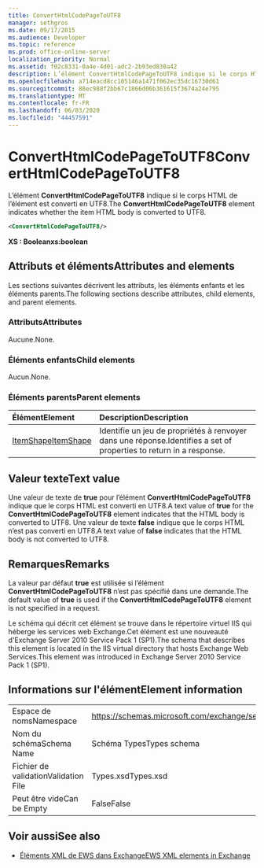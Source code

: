```yaml
---
title: ConvertHtmlCodePageToUTF8
manager: sethgros
ms.date: 09/17/2015
ms.audience: Developer
ms.topic: reference
ms.prod: office-online-server
localization_priority: Normal
ms.assetid: f02c8331-0a4e-4d01-adc2-2b93ed838a42
description: L’élément ConvertHtmlCodePageToUTF8 indique si le corps HTML de l’élément est converti en UTF8.
ms.openlocfilehash: a714eacd8cc105146a1471f062ec35dc16730d61
ms.sourcegitcommit: 88ec988f2bb67c1866d06b361615f3674a24e795
ms.translationtype: MT
ms.contentlocale: fr-FR
ms.lasthandoff: 06/03/2020
ms.locfileid: "44457591"
---
```

# <a name="converthtmlcodepagetoutf8"></a><span data-ttu-id="bfa9a-103">ConvertHtmlCodePageToUTF8</span><span class="sxs-lookup"><span data-stu-id="bfa9a-103">ConvertHtmlCodePageToUTF8</span></span>

<span data-ttu-id="bfa9a-104">L’élément **ConvertHtmlCodePageToUTF8** indique si le corps HTML de l’élément est converti en UTF8.</span><span class="sxs-lookup"><span data-stu-id="bfa9a-104">The **ConvertHtmlCodePageToUTF8** element indicates whether the item HTML body is converted to UTF8.</span></span> 
  
```XML
<ConvertHtmlCodePageToUTF8/>
```

 <span data-ttu-id="bfa9a-105">**XS : Boolean**</span><span class="sxs-lookup"><span data-stu-id="bfa9a-105">**xs:boolean**</span></span>
## <a name="attributes-and-elements"></a><span data-ttu-id="bfa9a-106">Attributs et éléments</span><span class="sxs-lookup"><span data-stu-id="bfa9a-106">Attributes and elements</span></span>

<span data-ttu-id="bfa9a-107">Les sections suivantes décrivent les attributs, les éléments enfants et les éléments parents.</span><span class="sxs-lookup"><span data-stu-id="bfa9a-107">The following sections describe attributes, child elements, and parent elements.</span></span>
  
### <a name="attributes"></a><span data-ttu-id="bfa9a-108">Attributs</span><span class="sxs-lookup"><span data-stu-id="bfa9a-108">Attributes</span></span>

<span data-ttu-id="bfa9a-109">Aucune.</span><span class="sxs-lookup"><span data-stu-id="bfa9a-109">None.</span></span>
  
### <a name="child-elements"></a><span data-ttu-id="bfa9a-110">Éléments enfants</span><span class="sxs-lookup"><span data-stu-id="bfa9a-110">Child elements</span></span>

<span data-ttu-id="bfa9a-111">Aucun.</span><span class="sxs-lookup"><span data-stu-id="bfa9a-111">None.</span></span>
  
### <a name="parent-elements"></a><span data-ttu-id="bfa9a-112">Éléments parents</span><span class="sxs-lookup"><span data-stu-id="bfa9a-112">Parent elements</span></span>

|<span data-ttu-id="bfa9a-113">**Élément**</span><span class="sxs-lookup"><span data-stu-id="bfa9a-113">**Element**</span></span>|<span data-ttu-id="bfa9a-114">**Description**</span><span class="sxs-lookup"><span data-stu-id="bfa9a-114">**Description**</span></span>|
|:-----|:-----|
|[<span data-ttu-id="bfa9a-115">ItemShape</span><span class="sxs-lookup"><span data-stu-id="bfa9a-115">ItemShape</span></span>](itemshape.md) <br/> |<span data-ttu-id="bfa9a-116">Identifie un jeu de propriétés à renvoyer dans une réponse.</span><span class="sxs-lookup"><span data-stu-id="bfa9a-116">Identifies a set of properties to return in a response.</span></span>  <br/> |
   
## <a name="text-value"></a><span data-ttu-id="bfa9a-117">Valeur texte</span><span class="sxs-lookup"><span data-stu-id="bfa9a-117">Text value</span></span>

<span data-ttu-id="bfa9a-118">Une valeur de texte de **true** pour l’élément **ConvertHtmlCodePageToUTF8** indique que le corps HTML est converti en UTF8.</span><span class="sxs-lookup"><span data-stu-id="bfa9a-118">A text value of **true** for the **ConvertHtmlCodePageToUTF8** element indicates that the HTML body is converted to UTF8.</span></span> <span data-ttu-id="bfa9a-119">Une valeur de texte **false** indique que le corps HTML n’est pas converti en UTF8.</span><span class="sxs-lookup"><span data-stu-id="bfa9a-119">A text value of **false** indicates that the HTML body is not converted to UTF8.</span></span> 
  
## <a name="remarks"></a><span data-ttu-id="bfa9a-120">Remarques</span><span class="sxs-lookup"><span data-stu-id="bfa9a-120">Remarks</span></span>

<span data-ttu-id="bfa9a-121">La valeur par défaut **true** est utilisée si l’élément **ConvertHtmlCodePageToUTF8** n’est pas spécifié dans une demande.</span><span class="sxs-lookup"><span data-stu-id="bfa9a-121">The default value of **true** is used if the **ConvertHtmlCodePageToUTF8** element is not specified in a request.</span></span> 
  
<span data-ttu-id="bfa9a-122">Le schéma qui décrit cet élément se trouve dans le répertoire virtuel IIS qui héberge les services web Exchange.Cet élément est une nouveauté d'Exchange Server 2010 Service Pack 1 (SP1).</span><span class="sxs-lookup"><span data-stu-id="bfa9a-122">The schema that describes this element is located in the IIS virtual directory that hosts Exchange Web Services.This element was introduced in Exchange Server 2010 Service Pack 1 (SP1).</span></span>
  
## <a name="element-information"></a><span data-ttu-id="bfa9a-123">Informations sur l'élément</span><span class="sxs-lookup"><span data-stu-id="bfa9a-123">Element information</span></span>

|||
|:-----|:-----|
|<span data-ttu-id="bfa9a-124">Espace de noms</span><span class="sxs-lookup"><span data-stu-id="bfa9a-124">Namespace</span></span>  <br/> |https://schemas.microsoft.com/exchange/services/2006/types  <br/> |
|<span data-ttu-id="bfa9a-125">Nom du schéma</span><span class="sxs-lookup"><span data-stu-id="bfa9a-125">Schema Name</span></span>  <br/> |<span data-ttu-id="bfa9a-126">Schéma Types</span><span class="sxs-lookup"><span data-stu-id="bfa9a-126">Types schema</span></span>  <br/> |
|<span data-ttu-id="bfa9a-127">Fichier de validation</span><span class="sxs-lookup"><span data-stu-id="bfa9a-127">Validation File</span></span>  <br/> |<span data-ttu-id="bfa9a-128">Types.xsd</span><span class="sxs-lookup"><span data-stu-id="bfa9a-128">Types.xsd</span></span>  <br/> |
|<span data-ttu-id="bfa9a-129">Peut être vide</span><span class="sxs-lookup"><span data-stu-id="bfa9a-129">Can be Empty</span></span>  <br/> |<span data-ttu-id="bfa9a-130">False</span><span class="sxs-lookup"><span data-stu-id="bfa9a-130">False</span></span>  <br/> |
   
## <a name="see-also"></a><span data-ttu-id="bfa9a-131">Voir aussi</span><span class="sxs-lookup"><span data-stu-id="bfa9a-131">See also</span></span>



- [<span data-ttu-id="bfa9a-132">Éléments XML de EWS dans Exchange</span><span class="sxs-lookup"><span data-stu-id="bfa9a-132">EWS XML elements in Exchange</span></span>](ews-xml-elements-in-exchange.md)

